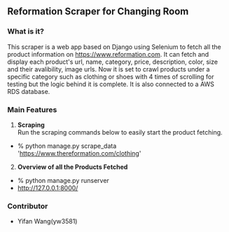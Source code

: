 ## Reformation Scraper for Changing Room

### What is it?

This scraper is a web app based on Django using Selenium to fetch all the product information on https://www.reformation.com. It can fetch and display each product's url, name, category, price, description, color, size and their avalibility, image urls. Now it is set to crawl products under a specific category such as clothing or shoes with 4 times of scrolling for testing but the logic behind it is complete. It is also connected to a AWS RDS database.

### Main Features
1. **Scraping**<br>
Run the scraping commands below to easily start the product fetching.
-  % python manage.py scrape_data 'https://www.thereformation.com/clothing'
    
2. **Overview of all the Products Fetched**<br>
-   % python manage.py runserver 
-   http://127.0.0.1:8000/

### Contributor
- Yifan Wang(yw3581)
